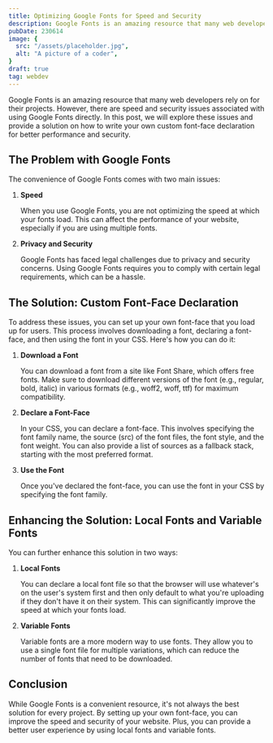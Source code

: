 ```yaml
---
title: Optimizing Google Fonts for Speed and Security
description: Google Fonts is an amazing resource that many web developers rely on for their projects
pubDate: 230614
image: {
  src: "/assets/placeholder.jpg",
  alt: "A picture of a coder",
}
draft: true
tag: webdev
---
```


Google Fonts is an amazing resource that many web developers rely on for their projects. However, there are speed and security issues associated with using Google Fonts directly. In this post, we will explore these issues and provide a solution on how to write your own custom font-face declaration for better performance and security.

## The Problem with Google Fonts
The convenience of Google Fonts comes with two main issues:

1. **Speed**

    When you use Google Fonts, you are not optimizing the speed at which your fonts load. This can affect the performance of your website, especially if you are using multiple fonts.

2. **Privacy and Security**

    Google Fonts has faced legal challenges due to privacy and security concerns. Using Google Fonts requires you to comply with certain legal requirements, which can be a hassle.

## The Solution: Custom Font-Face Declaration
To address these issues, you can set up your own font-face that you load up for users. This process involves downloading a font, declaring a font-face, and then using the font in your CSS. Here's how you can do it:

1. **Download a Font**

    You can download a font from a site like Font Share, which offers free fonts. Make sure to download different versions of the font (e.g., regular, bold, italic) in various formats (e.g., woff2, woff, ttf) for maximum compatibility.

2. **Declare a Font-Face**
  
    In your CSS, you can declare a font-face. This involves specifying the font family name, the source (src) of the font files, the font style, and the font weight. You can also provide a list of sources as a fallback stack, starting with the most preferred format.

3. **Use the Font**
  
    Once you've declared the font-face, you can use the font in your CSS by specifying the font family.

## Enhancing the Solution: Local Fonts and Variable Fonts
You can further enhance this solution in two ways:

1. **Local Fonts**

    You can declare a local font file so that the browser will use whatever's on the user's system first and then only default to what you're uploading if they don't have it on their system. This can significantly improve the speed at which your fonts load.

2. **Variable Fonts**

    Variable fonts are a more modern way to use fonts. They allow you to use a single font file for multiple variations, which can reduce the number of fonts that need to be downloaded.

## Conclusion

While Google Fonts is a convenient resource, it's not always the best solution for every project. By setting up your own font-face, you can improve the speed and security of your website. Plus, you can provide a better user experience by using local fonts and variable fonts.